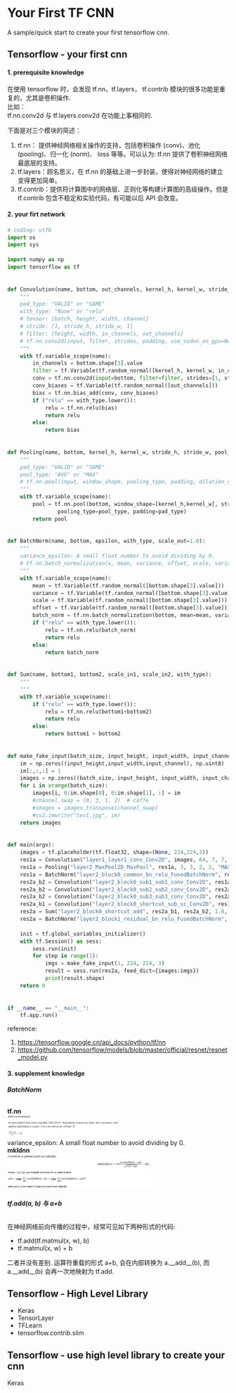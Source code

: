 # Your First TF CNN
A sample/quick start to create your first tensorflow cnn.


## Tensorflow - your first cnn
#### 1. prerequisite knowledge
在使用 tensorflow 时，会发现 tf.nn，tf.layers， tf.contrib 模块的很多功能是重复的，尤其是卷积操作. <br>
比如：<br>
tf.nn.conv2d 与 tf.layers.conv2d 在功能上事相同的.

下面是对三个模块的简述：<br>
1. tf.nn： 提供神经网络相关操作的支持，包括卷积操作 (conv)、池化 (pooling)、归一化 (norm)、 loss 等等。可以认为: tf.nn 提供了卷积神经网络最底层的支持。
1. tf.layers：顾名思义，在 tf.nn 的基础上进一步封装，使得对神经网络的建立变得更加简单。
1. tf.contrib：提供将计算图中的网络层、正则化等构建计算图的高级操作。但是 tf.contrib 包含不稳定和实验代码，有可能以后 API 会改变。

#### 2. your firt network
```python
# coding: utf8
import os
import sys

import numpy as np
import tensorflow as tf


def Convolution(name, bottom, out_channels, kernel_h, kernel_w, stride_h, stride_w, pad_type, with_type):
	"""
	pad_type: "VALID" or "SAME"
	with_type: "None" or "relu"
	# tensor: [batch, height, width, channel]
	# stride: [1, stride_h, stride_w, 1]
	# filter: [height, width, in_channels, out_channels]
	# tf.nn.conv2d(input, filter, strides, padding, use_cudnn_on_gpu=None, data_format='NHWC', name=None)
	"""
	with tf.variable_scope(name):
		in_channels = bottom.shape[3].value
		filter = tf.Variable(tf.random_normal([kernel_h, kernel_w, in_channels, out_channels]))
		conv = tf.nn.conv2d(input=bottom, filter=filter, strides=[1, stride_h, stride_w, 1], padding=pad_type)
		conv_biases = tf.Variable(tf.random_normal([out_channels]))
		bias = tf.nn.bias_add(conv, conv_biases)
		if ("relu" == with_type.lower()):
			relu = tf.nn.relu(bias)
			return relu
		else:
			return bias


def Pooling(name, bottom, kernel_h, kernel_w, stride_h, stride_w, pool_type, pad_type):
	"""
	pad_type: "VALID" or "SAME"
	pool_type: "AVG" or "MAX"
	# tf.nn.pool(input, window_shape, pooling_type, padding, dilation_rate=None, strides=None, name=None, data_format=None)
	"""
	with tf.variable_scope(name):
		pool = tf.nn.pool(bottom, window_shape=[kernel_h,kernel_w], strides=[stride_h, stride_w],
				pooling_type=pool_type, padding=pad_type)
		return pool


def BatchNorm(name, bottom, epsilon, with_type, scale_out=1.0):
	"""
	variance_epsilon: A small float number to avoid dividing by 0.
	# tf.nn.batch_normalization(x, mean, variance, offset, scale, variance_epsilon, name=None)
	"""
	with tf.variable_scope(name):
		mean = tf.Variable(tf.random_normal([bottom.shape[3].value]))
		variance = tf.Variable(tf.random_normal([bottom.shape[3].value]))
		scale = tf.Variable(tf.random_normal([bottom.shape[3].value]))
		offset = tf.Variable(tf.random_normal([bottom.shape[3].value]))
		batch_norm = tf.nn.batch_normalization(bottom, mean=mean, variance=variance, offset=offset, scale=scale, variance_epsilon=epsilon)
		if ("relu" == with_type.lower()):
			relu = tf.nn.relu(batch_norm)
			return relu
		else:
			return batch_norm


def Sum(name, bottom1, bottom2, scale_in1, scale_in2, with_type):
	"""
	"""
	with tf.variable_scope(name):
		if ("relu" == with_type.lower()):
			relu = tf.nn.relu(bottom1+bottom2)
			return relu
		else:
			return bottom1 + bottom2


def make_fake_input(batch_size, input_height, input_width, input_channel):
	im = np.zeros((input_height,input_width,input_channel), np.uint8)
	im[:,:,:] = 1
	images = np.zeros((batch_size, input_height, input_width, input_channel), dtype=np.float32)
	for i in xrange(batch_size):
		images[i, 0:im.shape[0], 0:im.shape[1], :] = im
		#channel_swap = (0, 3, 1, 2)  # caffe
		#images = images.transpose(channel_swap)
		#cv2.imwrite("test.jpg", im)
	return images 


def main(argv):
	images = tf.placeholder(tf.float32, shape=(None, 224,224,3))
	res1a = Convolution("layer1_layer1_conv_Conv2D", images, 64, 7, 7, 2, 2, "SAME", "relu")
	res1a = Pooling("layer2_MaxPool2D_MaxPool", res1a, 3, 3, 2, 2, "MAX", "SAME")
	res1a = BatchNorm("layer2_block0_common_bn_relu_FusedBatchNorm", res1a, 0.0010000000475, "relu")
	res2a_b2 = Convolution("layer2_block0_sub1_sub1_conv_Conv2D", res1a, 64, 1, 1, 1, 1, "SAME", "relu")
	res2a_b2 = Convolution("layer2_block0_sub2_sub2_conv_Conv2D", res2a_b2, 64, 3, 3, 1, 1, "SAME", "relu")
	res2a_b2 = Convolution("layer2_block0_sub3_sub3_conv_Conv2D", res2a_b2, 256, 1, 1, 1, 1, "SAME", "none")
	res2a_b1 = Convolution("layer2_block0_shortcut_sub_sc_Conv2D", res1a, 256, 1, 1, 1, 1, "SAME", "none")
	res2a = Sum("layer2_block0_shortcut_add", res2a_b1, res2a_b2, 1.0, 1.0, "none")
	res2a = BatchNorm("layer2_block1_residual_bn_relu_FusedBatchNorm", res2a, 0.0010000000475, "relu")

	init = tf.global_variables_initializer()
	with tf.Session() as sess:
		sess.run(init)
		for step in range(1):
			imgs = make_fake_input(1, 224, 224, 3)
			result = sess.run(res2a, feed_dict={images:imgs})
			print(result.shape)
	return 0
    

if __name__ == "__main__":
	tf.app.run()
```
reference:
1. https://tensorflow.google.cn/api_docs/python/tf/nn
1. https://github.com/tensorflow/models/blob/master/official/resnet/resnet_model.py

#### 3. supplement knowledge
###### **BatchNorm**
**tf.nn** <br>
<img src="pics/batchNorm.jpg" width="50%"> <br>
variance_epsilon: A small float number to avoid dividing by 0. <br>
**mkldnn** <br>
<img src="pics/batchNorm_mkl.jpg" width="65%"> <br>

###### **tf.add(a, b) 与 a+b**
在神经网络前向传播的过程中，经常可见如下两种形式的代码:
* tf.add(tf.matmul(x, w), b)
* tf.matmul(x, w) + b

二者并没有差别. 运算符重载的形式 a+b, 会在内部转换为 a.\_\_add__(b), 而 a.\_\_add__(b) 会再一次地映射为 tf.add.

## Tensorflow - High Level Library
* Keras
* TensorLayer
* TFLearn
* tensorflow.contrib.slim


## Tensorflow - use high level library to create your cnn
Keras
```python

```
